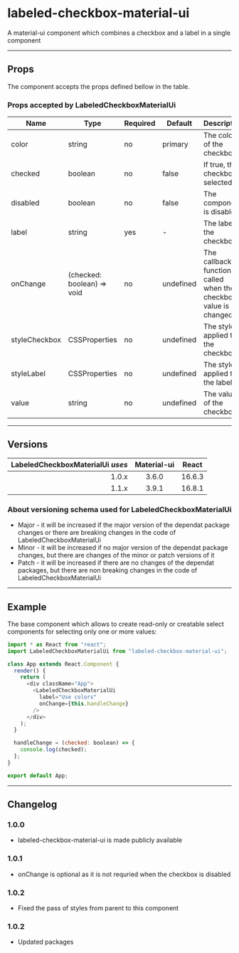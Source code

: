 # labeled-checkbox-material-ui

A material-ui component which combines a checkbox and a label in a single component

---

## Props

The component accepts the props defined bellow in the table.

### Props accepted by LabeledCheckboxMaterialUi

| Name          | Type                       | Required | Default   | Description                                                     |
| ------------- | -------------------------- | -------- | --------- | --------------------------------------------------------------- |
| color         | string                     | no       | primary   | The color of the checkbox                                       |
| checked       | boolean                    | no       | false     | If true, the checkbox is selected                               |
| disabled      | boolean                    | no       | false     | The component is disabled                                       |
| label         | string                     | yes      | -         | The label of the checkbox                                       |
| onChange      | (checked: boolean) => void | no       | undefined | The callback function called when the checkbox value is changed |
| styleCheckbox | CSSProperties              | no       | undefined | The style applied to the checkbox                               |
| styleLabel    | CSSProperties              | no       | undefined | The style applied to the label                                  |
| value         | string                     | no       | undefined | The value of the checkbox                                       |

---

## Versions

| LabeledCheckboxMaterialUi _uses_ | Material-ui | React  |
| -------------------------------: | :---------: | :----: |
|                            1.0.x |    3.6.0    | 16.6.3 |
|                            1.1.x |    3.9.1    | 16.8.1 |

### About versioning schema used for LabeledCheckboxMaterialUi

- Major - it will be increased if the major version of the dependat package changes or there are breaking changes in the code of LabeledCheckboxMaterialUi
- Minor - it will be increased if no major version of the dependat package changes, but there are changes of the minor or patch versions of it
- Patch - it will be increased if there are no changes of the dependat packages, but there are non breaking changes in the code of LabeledCheckboxMaterialUi

---

## Example

The base component which allows to create read-only or creatable select components for selecting only one or more values:

```js
import * as React from "react";
import LabeledCheckboxMaterialUi from "labeled-checkbox-material-ui";

class App extends React.Component {
  render() {
    return (
      <div className="App">
        <LabeledCheckboxMaterialUi
          label="Use colors"
          onChange={this.handleChange}
        />
      </div>
    );
  }

  handleChange = (checked: boolean) => {
    console.log(checked);
  };
}

export default App;
```

---

## Changelog

### 1.0.0

- labeled-checkbox-material-ui is made publicly available

### 1.0.1

- onChange is optional as it is not requried when the checkbox is disabled

### 1.0.2

- Fixed the pass of styles from parent to this component

### 1.0.2

- Updated packages
